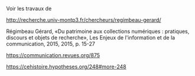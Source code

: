 Voir les travaux de 

http://recherche.univ-montp3.fr/chercheurs/regimbeau-gerard/

Régimbeau Gérard, «Du patrimoine aux collections numériques : pratiques, discours et objets de recherche», Les Enjeux de l'information et de la communication, 2015, 2015, p. 15-27

https://communication.revues.org/875



https://cehistoire.hypotheses.org/248#more-248